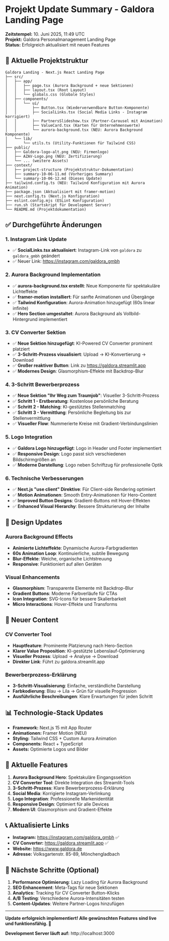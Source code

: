# Projekt Update Summary - Galdora Landing Page

**Zeitstempel:** 10. Juni 2025, 11:49 UTC  
**Projekt:** Galdora Personalmanagement Landing Page  
**Status:** Erfolgreich aktualisiert mit neuen Features

## 📁 Aktuelle Projektstruktur

```
Galdora Landing - Next.js React Landing Page
├── src/
│   ├── app/
│   │   ├── page.tsx (Aurora Background + neue Sektionen)
│   │   ├── layout.tsx (Root Layout)
│   │   └── globals.css (Globale Styles)
│   ├── components/
│   │   └── ui/
│   │       ├── Button.tsx (Wiederverwendbare Button-Komponente)
│   │       ├── SocialLinks.tsx (Social Media Links - Instagram korrigiert)
│   │       ├── PartnersSlideshow.tsx (Partner-Carousel mit Animation)
│   │       ├── ValueCard.tsx (Karten für Unternehmenswerte)
│   │       └── aurora-background.tsx (NEU: Aurora Background Komponente)
│   └── lib/
│       └── utils.ts (Utility-Funktionen für Tailwind CSS)
├── public/
│   ├── Galdora-logo-alt.png (NEU: Firmenlogo)
│   ├── AZAV-Logo.png (NEU: Zertifizierung)
│   └── ... (weitere Assets)
├── context/
│   ├── project-structure (Projektstruktur-Dokumentation)
│   ├── summary-10-06-11.md (Vorheriges Summary)
│   └── summary-10-06-12.md (Dieses Update)
├── tailwind.config.ts (NEU: Tailwind Konfiguration mit Aurora Animation)
├── package.json (Aktualisiert mit framer-motion)
├── next.config.ts (Next.js Konfiguration)
├── eslint.config.mjs (ESLint Konfiguration)
├── run.sh (Startskript für Development Server)
└── README.md (Projektdokumentation)
```

## ✅ Durchgeführte Änderungen

### 1. Instagram Link Update
- ✅ **SocialLinks.tsx aktualisiert**: Instagram-Link von `galdora` zu `galdora_gmbh` geändert
- ✅ Neuer Link: https://instagram.com/galdora_gmbh

### 2. Aurora Background Implementation
- ✅ **aurora-background.tsx erstellt**: Neue Komponente für spektakuläre Lichteffekte
- ✅ **framer-motion installiert**: Für sanfte Animationen und Übergänge
- ✅ **Tailwind Konfiguration**: Aurora-Animation hinzugefügt (60s linear infinite)
- ✅ **Hero Section umgestaltet**: Aurora Background als Vollbild-Hintergrund implementiert

### 3. CV Converter Sektion
- ✅ **Neue Sektion hinzugefügt**: KI-Powered CV Converter prominent platziert
- ✅ **3-Schritt-Prozess visualisiert**: Upload → KI-Konvertierung → Download
- ✅ **Großer reaktiver Button**: Link zu https://galdora.streamlit.app
- ✅ **Modernes Design**: Glasmorphism-Effekte mit Backdrop-Blur

### 4. 3-Schritt Bewerberprozess
- ✅ **Neue Sektion "Ihr Weg zum Traumjob"**: Visueller 3-Schritt-Prozess
- ✅ **Schritt 1 - Erstberatung**: Kostenlose persönliche Beratung
- ✅ **Schritt 2 - Matching**: KI-gestütztes Stellenmatching
- ✅ **Schritt 3 - Vermittlung**: Persönliche Begleitung bis zur Stellenvermittlung
- ✅ **Visueller Flow**: Nummerierte Kreise mit Gradient-Verbindungslinien

### 5. Logo Integration
- ✅ **Galdora Logo hinzugefügt**: Logo in Header und Footer implementiert
- ✅ **Responsive Design**: Logo passt sich verschiedenen Bildschirmgrößen an
- ✅ **Moderne Darstellung**: Logo neben Schriftzug für professionelle Optik

### 6. Technische Verbesserungen
- ✅ **Next.js "use client" Direktive**: Für Client-side Rendering optimiert
- ✅ **Motion Animationen**: Smooth Entry-Animationen für Hero-Content
- ✅ **Improved Button Designs**: Gradient-Buttons mit Hover-Effekten
- ✅ **Enhanced Visual Hierarchy**: Bessere Strukturierung der Inhalte

## 🎨 Design Updates

### Aurora Background Effects
- **Animierte Lichteffekte**: Dynamische Aurora-Farbgradienten
- **60s Animation Loop**: Kontinuierliche, subtile Bewegung
- **Blur-Effekte**: Weiche, organische Lichtstreuung
- **Responsive**: Funktioniert auf allen Geräten

### Visual Enhancements
- **Glasmorphism**: Transparente Elemente mit Backdrop-Blur
- **Gradient Buttons**: Moderne Farbverläufe für CTAs
- **Icon Integration**: SVG-Icons für bessere Skalierbarkeit
- **Micro Interactions**: Hover-Effekte und Transforms

## 🚀 Neuer Content

### CV Converter Tool
- **Hauptfeature**: Prominente Platzierung nach Hero-Section
- **Klarer Value Proposition**: KI-gestützte Lebenslauf-Optimierung
- **Visueller Prozess**: Upload → Analyse → Download
- **Direkter Link**: Führt zu galdora.streamlit.app

### Bewerberprozess-Erklärung
- **3-Schritt-Visualisierung**: Einfache, verständliche Darstellung
- **Farbkodierung**: Blau → Lila → Grün für visuelle Progression
- **Ausführliche Beschreibungen**: Klare Erwartungen für jeden Schritt

## 📊 Technologie-Stack Updates

- **Framework:** Next.js 15 mit App Router
- **Animationen:** Framer Motion (NEU)
- **Styling:** Tailwind CSS + Custom Aurora Animation
- **Components:** React + TypeScript
- **Assets:** Optimierte Logos und Bilder

## 🔧 Aktuelle Features

1. **Aurora Background Hero**: Spektakuläre Eingangssektion
2. **CV Converter Tool**: Direkte Integration des Streamlit-Tools
3. **3-Schritt-Prozess**: Klare Bewerberprozess-Erklärung
4. **Social Media**: Korrigierte Instagram-Verlinkung
5. **Logo Integration**: Professionelle Markenidentität
6. **Responsive Design**: Optimiert für alle Devices
7. **Modern UI**: Glasmorphism und Gradient-Effekte

## 📞 Aktualisierte Links

- **Instagram:** https://instagram.com/galdora_gmbh ✅
- **CV Converter:** https://galdora.streamlit.app ✅
- **Website:** https://www.galdora.de
- **Adresse:** Volksgartenstr. 85-89, Mönchengladbach

## 🎯 Nächste Schritte (Optional)

1. **Performance Optimierung**: Lazy Loading für Aurora Background
2. **SEO Enhancement**: Meta-Tags für neue Sektionen
3. **Analytics**: Tracking für CV Converter Button-Klicks
4. **A/B Testing**: Verschiedene Aurora-Intensitäten testen
5. **Content-Updates**: Weitere Partner-Logos hinzufügen

---

**Update erfolgreich implementiert! Alle gewünschten Features sind live und funktionsfähig. 🎉**

**Development Server läuft auf:** http://localhost:3000 